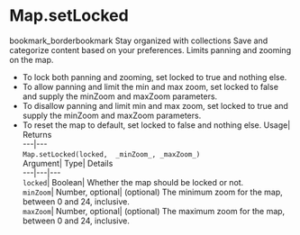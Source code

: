  
#  Map.setLocked 
bookmark_borderbookmark Stay organized with collections  Save and categorize content based on your preferences.
Limits panning and zooming on the map. 
- To lock both panning and zooming, set locked to true and nothing else.
- To allow panning and limit the min and max zoom, set locked to false and supply the minZoom and maxZoom parameters.
- To disallow panning and limit min and max zoom, set locked to true and supply the minZoom and maxZoom parameters.
- To reset the map to default, set locked to false and nothing else.
Usage| Returns  
---|---  
`Map.setLocked(locked,  _minZoom_, _maxZoom_)`  
Argument|  Type| Details  
---|---|---  
`locked`| Boolean| Whether the map should be locked or not.  
`minZoom`| Number, optional| (optional) The minimum zoom for the map, between 0 and 24, inclusive.  
`maxZoom`| Number, optional| (optional) The maximum zoom for the map, between 0 and 24, inclusive.  
